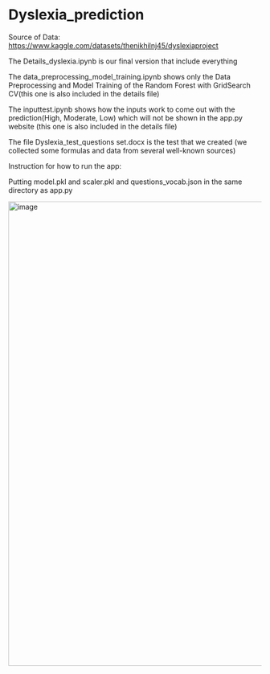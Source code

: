 # Dyslexia_prediction
Source of Data: https://www.kaggle.com/datasets/thenikhilnj45/dyslexiaproject

The Details_dyslexia.ipynb is our final version that include everything

The data_preprocessing_model_training.ipynb shows only the Data Preprocessing and Model Training of the Random Forest with GridSearch CV(this one is also included in the details file)

The inputtest.ipynb shows how the inputs work to come out with the prediction(High, Moderate, Low) which will not be shown in the app.py website (this one is also included in the details file)

The file Dyslexia_test_questions set.docx is the test that we created (we collected some formulas and data from several well-known sources)

Instruction for how to run the app:

Putting model.pkl and scaler.pkl and questions_vocab.json in the same directory as app.py

<img width="925" alt="image" src="https://github.com/user-attachments/assets/57ccdb22-03e7-4d41-9645-b6565a023b7d">
